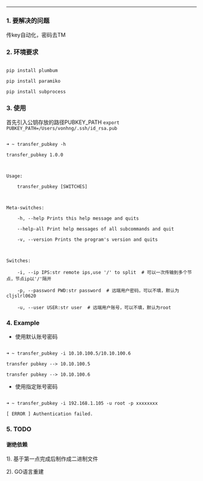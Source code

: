 
---

### 1. 要解决的问题

传key自动化，密码去TM

### 2. 环境要求

```

pip install plumbum

pip install paramiko

pip install subprocess

```

### 3. 使用

首先引入公钥存放的路径PUBKEY_PATH `export PUBKEY_PATH=/Users/vonhng/.ssh/id_rsa.pub`

```

➜ ~ transfer_pubkey -h

transfer_pubkey 1.0.0



Usage:

    transfer_pubkey [SWITCHES]



Meta-switches:

    -h, --help Prints this help message and quits

    --help-all Print help messages of all subcommands and quit

    -v, --version Prints the program's version and quits



Switches:

    -i, --ip IPS:str remote ips,use '/' to split  # 可以一次传输到多个节点，节点ip以'/'隔开

    -p, --password PWD:str password  # 远端用户密码，可以不填，默认为cljslrl0620

    -u, --user USER:str user  # 远端用户账号，可以不填，默认为root

```

### 4. Example

- 使用默认账号密码

```

➜ ~ transfer_pubkey -i 10.10.100.5/10.10.100.6

transfer pubkey --> 10.10.100.5

transfer pubkey --> 10.10.100.6

```

- 使用指定账号密码

```

➜ ~ transfer_pubkey -i 192.168.1.105 -u root -p xxxxxxxx

[ ERROR ] Authentication failed.

```

### 5. TODO

#### 谢绝依赖

1). 基于第一点完成后制作成二进制文件

2). GO语言重建

